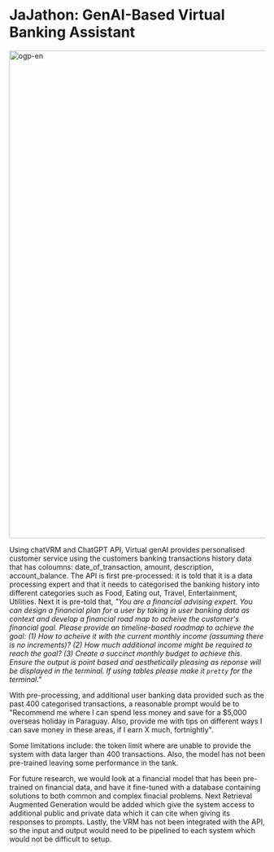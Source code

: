 # JaJathon: GenAI-Based Virtual Banking Assistant

<img width="959" alt="ogp-en" src="https://github.com/adas598/jajathon-vr-banking-assistant/assets/141790766/2a7cddaf-726a-4b32-9b22-2f85cd176227">

Using chatVRM and ChatGPT API, Virtual genAI provides personalised customer service using the customers banking transactions history data that has coloumns: date_of_transaction, amount, description, account_balance. The API is first pre-processed: it is told that it is a data processing expert and that it needs to categorised the banking history into different categories such as Food, Eating out, Travel, Entertainment, Utilities. Next it is pre-told that,
_"You are a financial advising expert. You can design a financial plan for a user by taking in user banking data as context and develop a financial road map to acheive the customer's financial goal.
Please provide an timeline-based roadmap to achieve the goal:
    (1) How to acheive it with the current monthly income (assuming there is no increments)?
    (2) How much additional income might be required to reach the goal?
    (3) Create a succinct monthly budget to achieve this.
Ensure the output is point based and aesthetically pleasing as reponse will be displayed in the terminal. If using tables please make it `pretty` for the terminal."_

With pre-processing, and additional user banking data provided such as the past 400 categorised transactions, a reasonable prompt would be to "Recommend me where I can spend less money and save for a $5,000 overseas holiday in Paraguay. Also, provide me with tips on different ways I can save money in these areas, if I earn X much, fortnightly".

Some limitations include: the token limit where are unable to provide the system with data larger than 400 transactions. Also, the model has not been pre-trained leaving some performance in the tank.

For future research, we would look at a financial model that has been pre-trained on financial data, and have it fine-tuned with a database containing solutions to both common and complex finacial problems. Next Retrieval Augmented Generation would be added which give the system access to additional public and private data which it can cite when giving its responses to prompts. Lastly, the VRM has not been integrated with the API, so the input and output would need to be pipelined to each system which would not be difficult to setup.





